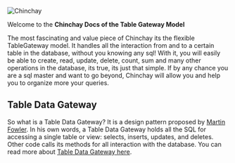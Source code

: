 ![Chinchay](http://localhost:3000/assets/gateway.png)

Welcome to the **Chinchay Docs of the Table Gateway Model**


The most fascinating and value piece of Chinchay its the flexible TableGateway model. It handles all the interaction from and to a certain table in the database, without you knowing any sql! With it, you will easily be able to create, read, update, delete, count, sum and many other operations in the database, its true, its just that simple. If by any chance you are a sql master and want to go beyond, Chinchay will allow you and help you to organize more your queries.


## Table Data Gateway

So what is a Table Data Gateway? It is a design pattern proposed by [Martin Fowler](https://www.martinfowler.com/). In his own words, a Table Data Gateway holds all the SQL for accessing a single table or view: selects, inserts, updates, and deletes. Other code calls its methods for all interaction with the database. You can read more about [Table Data Gateway here](https://www.martinfowler.com/eaaCatalog/tableDataGateway.html).
